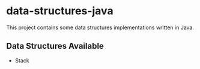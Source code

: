# data-structures-java

This project contains some data structures implementations written in Java.

## Data Structures Available

- Stack
